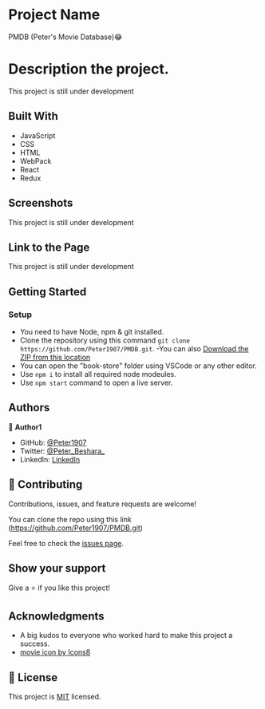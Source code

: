 # Project Name

PMDB (Peter's Movie Database):joy:

# Description the project.

This project is still under development

## Built With

- JavaScript
- CSS
- HTML
- WebPack
- React
- Redux

## Screenshots

This project is still under development

## Link to the Page

This project is still under development

## Getting Started

### Setup
- You need to have Node, npm & git installed.
- Clone the repository using this command `git clone https://github.com/Peter1907/PMDB.git`.
-You can also [Download the ZIP from this location](https://github.com/Peter1907/PMDB/archive/refs/heads/dev.zip)
- You can open the "book-store" folder using VSCode or any other editor.
- Use `npm i` to install all required node modeules.
- Use `npm start` command to open a live server.

## Authors

👤 **Author1**

- GitHub: [@Peter1907](https://github.com/Peter1907)
- Twitter: [@Peter_Beshara_](https://twitter.com/Peter_Beshara_)
- LinkedIn: [LinkedIn](https://www.linkedin.com/in/peter-beshara-b33681241/)


## 🤝 Contributing

Contributions, issues, and feature requests are welcome!

You can clone the repo using this link (https://github.com/Peter1907/PMDB.git)

Feel free to check the [issues page](https://github.com/Peter1907/PMDB/issues).

## Show your support

Give a ⭐️ if you like this project!

## Acknowledgments

- A big kudos to everyone who worked hard to make this project a success.
- <a target="_blank" href="https://icons8.com/icon/WYO2K5RJknB9/movie">movie icon by Icons8</a>

## 📝 License

This project is [MIT](./LICENSE) licensed.
